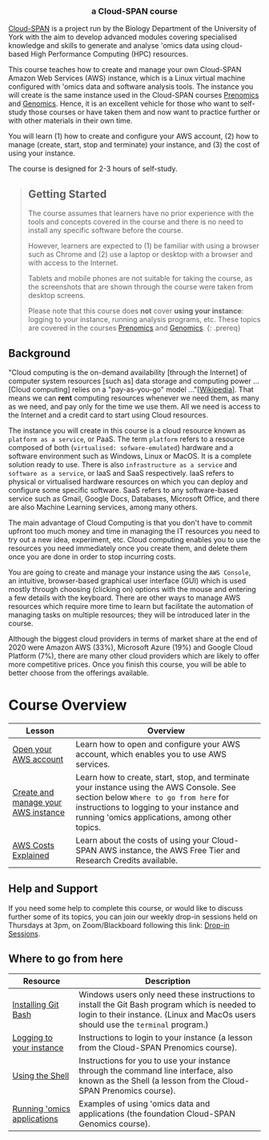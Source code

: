 ---
---
<h3 align="center">a Cloud-SPAN course</h3>

[Cloud-SPAN](https://cloud-span.york.ac.uk) is a project run by the Biology Department of the University of York with the aim to develop advanced modules covering specialised knowledge and skills to generate and analyse 'omics data using cloud-based High Performance Computing (HPC) resources.

This course teaches how to create and manage your own Cloud-SPAN Amazon Web Services (AWS) instance, which is a Linux virtual machine configured with 'omics data and software analysis tools. The instance you will create is the same instance used in the Cloud-SPAN courses [Prenomics](https://cloud-span.github.io/prenomics00-intro/) and [Genomics](https://cloud-span.github.io/genomics01-intro). Hence, it is an excellent vehicle for those who want to self-study those courses or have taken them and now want to practice further or with other materials in their own time.

You will learn (1) how to create and configure your AWS account, (2) how to manage (create, start, stop and terminate) your instance, and (3) the cost of using your instance. 

The course is designed for 2-3 hours of self-study.

> ## Getting Started
>
> The course assumes that learners have no prior experience with the tools and concepts covered in the course and there is no need to install any specific software before the course. 
>
> However, learners are expected to (1) be familiar with using a browser such as Chrome and (2) use a laptop or desktop with a browser and with access to the Internet. 
>
> Tablets and mobile phones are not suitable for taking the course, as the screenshots that are shown through the course were taken from desktop screens. 
>
> Please note that this course does **not** cover **using your instance**: logging to your instance, running analysis programs, etc. These topics are covered in the courses [Prenomics](https://cloud-span.github.io/prenomics00-intro/) and [Genomics](https://cloud-span.github.io/genomics01-intro). 
{: .prereq}

## Background

"Cloud computing is the on-demand availability \[through the Internet\] of computer system resources \[such as\] data storage and computing power ... \[Cloud computing\] relies on a "pay-as-you-go" model ..."\[[Wikipedia](https://en.wikipedia.org/wiki/Cloud_computing)\]. That means we can **rent** computing resources whenever we need them, as many as we need, and pay only for the time we use them. All we need is access to the Internet and a credit card to start using Cloud resources. 

The instance you will create in this course is a cloud resource known as `platform as a service`, or PaaS. The term `platform` refers to a resource composed of both (`virtualised: sofware-emulated`) hardware and a software environment such as Windows, Linux or MacOS. It is a complete solution ready to use. There is also `infrastructure as a service` and `software as a service`, or IaaS and SaaS respectively. IaaS refers to physical or virtualised hardware resources on which you can deploy and configure some specific software. SaaS refers to any software-based service such as Gmail, Google Docs, Databases, Microsoft Office, and there are also Machine Learning services, among many others. 

The main advantage of Cloud Computing is that you don't have to commit upfront too much money and time in managing the IT resources you need to try out a new idea, experiment, etc. Cloud computing enables you to use the resources you need immediately once you create them, and delete them once you are done in order to stop incurring costs.

You are going to create and manage your instance using the `AWS Console`, an intuitive, browser-based graphical user interface (GUI) which is used mostly through choosing (clicking on) options with the mouse and entering a few details with the keyboard.  There are other ways to manage AWS resources which require more time to learn but facilitate the automation of managing tasks on multiple resources; they will be introduced later in the course. 

Although the biggest cloud providers in terms of market share at the end of 2020 were Amazon AWS (33%), Microsoft Azure (19%) and Google Cloud Platform (7%), there are many other cloud providers which are likely to offer more competitive prices. Once you finish this course, you will be able to better choose from the offerings available.

# Course Overview

| Lesson                     | Overview |
| -------------------------- | ---------|
| [Open your AWS account](https://cloud-span.github.io/create-aws-instance-1-open-account/) | Learn how to open and configure your AWS account, which enables you to use AWS services.|
| [Create and manage your AWS instance](https://cloud-span.github.io/create-aws-instance-2-manage-instance/)| Learn how to create, start, stop, and terminate your instance using the AWS Console. See section below `Where to go from here` for instructions to logging to your instance and running 'omics applications, among other topics. |
| [AWS Costs Explained](https://cloud-span.github.io/create-aws-instance-3-costs-explained/) | Learn about the costs of using your Cloud-SPAN AWS instance, the AWS Free Tier and Research Credits available.|

## Help and Support

If you need some help to complete this course, or would like to discuss further some of its topics, you can join our weekly drop-in sessions held on Thursdays at 3pm, on Zoom/Blackboard following this link: [Drop-in Sessions](something).

## Where to go from here

| Resource                   | Description |
| -------------------------- | ---------|
| [Installing Git Bash](https://cloud-span.github.io/00genomics/)| Windows users only  need these instructions to install the Git Bash program which is needed to login to their instance. (Linux and MacOs users should use the `terminal` program.)|
| [Logging to your instance](https://cloud-span.github.io/prenomics01-file-directories/02-logging-onto-cloud/) | Instructions to login to your instance (a lesson from the Cloud-SPAN Prenomics course).|
| [Using the Shell](https://cloud-span.github.io/prenomics02-command-line/) | Instructions for you to use your instance through the command line interface, also known as the Shell (a lesson from the Cloud-SPAN Prenomics course).|
| [Running 'omics applications](https://cloud-span.github.io/00genomics/)| Examples of using 'omics data and applications (the foundation Cloud-SPAN Genomics course). |
